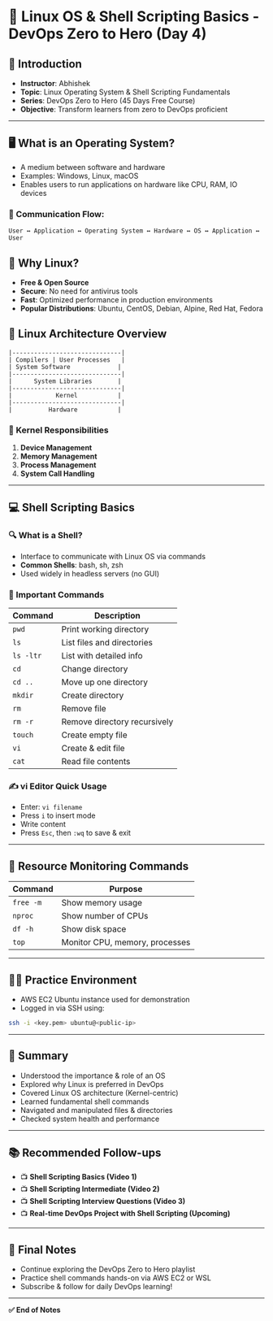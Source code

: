 # 📘 Linux OS & Shell Scripting Basics - DevOps Zero to Hero (Day 4)

## 📌 Introduction

- **Instructor**: Abhishek
- **Topic**: Linux Operating System & Shell Scripting Fundamentals
- **Series**: DevOps Zero to Hero (45 Days Free Course)
- **Objective**: Transform learners from zero to DevOps proficient

---

## 🖥️ What is an Operating System?

- A medium between software and hardware
- Examples: Windows, Linux, macOS
- Enables users to run applications on hardware like CPU, RAM, IO devices

### 🔁 Communication Flow:

```
User ↔️ Application ↔️ Operating System ↔️ Hardware ↔️ OS ↔️ Application ↔️ User
```

## 🐧 Why Linux?

- **Free & Open Source**
- **Secure**: No need for antivirus tools
- **Fast**: Optimized performance in production environments
- **Popular Distributions**: Ubuntu, CentOS, Debian, Alpine, Red Hat, Fedora

## 🧠 Linux Architecture Overview

```
|------------------------------|
| Compilers | User Processes   |
| System Software             |
|------------------------------|
|      System Libraries       |
|------------------------------|
|            Kernel           |
|------------------------------|
|          Hardware           |
```

### 🧩 Kernel Responsibilities

1. **Device Management**
2. **Memory Management**
3. **Process Management**
4. **System Call Handling**

---

## 💻 Shell Scripting Basics

### 🔍 What is a Shell?

- Interface to communicate with Linux OS via commands
- **Common Shells**: bash, sh, zsh
- Used widely in headless servers (no GUI)

### 📂 Important Commands

| Command   | Description                  |
| --------- | ---------------------------- |
| `pwd`     | Print working directory      |
| `ls`      | List files and directories   |
| `ls -ltr` | List with detailed info      |
| `cd`      | Change directory             |
| `cd ..`   | Move up one directory        |
| `mkdir`   | Create directory             |
| `rm`      | Remove file                  |
| `rm -r`   | Remove directory recursively |
| `touch`   | Create empty file            |
| `vi`      | Create & edit file           |
| `cat`     | Read file contents           |

### ✍️ vi Editor Quick Usage

- Enter: `vi filename`
- Press `i` to insert mode
- Write content
- Press `Esc`, then `:wq` to save & exit

---

## 🧮 Resource Monitoring Commands

| Command   | Purpose                        |
| --------- | ------------------------------ |
| `free -m` | Show memory usage              |
| `nproc`   | Show number of CPUs            |
| `df -h`   | Show disk space                |
| `top`     | Monitor CPU, memory, processes |

---

## 🧑‍💻 Practice Environment

- AWS EC2 Ubuntu instance used for demonstration
- Logged in via SSH using:

```bash
ssh -i <key.pem> ubuntu@<public-ip>
```

---

## 🎯 Summary

- Understood the importance & role of an OS
- Explored why Linux is preferred in DevOps
- Covered Linux OS architecture (Kernel-centric)
- Learned fundamental shell commands
- Navigated and manipulated files & directories
- Checked system health and performance

---

## 📚 Recommended Follow-ups

- 📺 **Shell Scripting Basics (Video 1)**
- 📺 **Shell Scripting Intermediate (Video 2)**
- 📺 **Shell Scripting Interview Questions (Video 3)**
- 📺 **Real-time DevOps Project with Shell Scripting (Upcoming)**

---

## 🙌 Final Notes

- Continue exploring the DevOps Zero to Hero playlist
- Practice shell commands hands-on via AWS EC2 or WSL
- Subscribe & follow for daily DevOps learning!

---

**✅ End of Notes**

